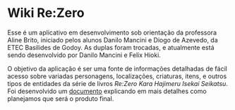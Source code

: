 # Wiki Re:Zero
 
Esse é um aplicativo em desenvolvimento sob orientação da professora Aline Brito, iniciado pelos alunos Danilo Mancini e Diogo de Azevedo, da ETEC Basilides de Godoy. As duplas foram trocadas, e atualmente está sendo desenvolvido por Danilo Mancini e Felix Hioki.

O objetivo da aplicação é ser uma fonte de informações detalhadas de fácil acesso sobre variadas personagens, localizações, criaturas, itens, e outros tipos de entidades da série de livros *Re:Zero Kara Hajimeru Isekai Seikatsu*. Foi desenvolvido um [documento](https://docs.google.com/document/d/1XNgA2rpjziwfOYsshJJKp2-w8OZM90sBU7_CoFwraUs/edit?usp=sharing) explicando em mais detalhes como planejamos que será o produto final.
